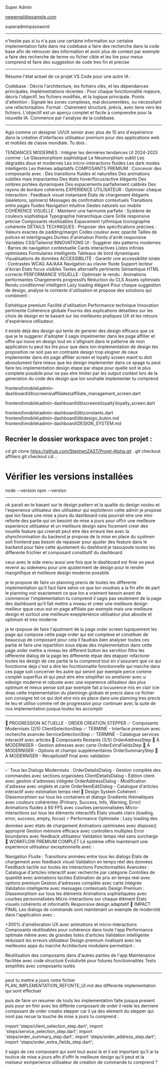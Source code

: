 
Super Admin


newemail@example.com


superadminpassword


_________

n'hesite pas si tu n'a pas une certaine informaiton sur certaine implementation faite dans ma codebase a faire des recherche dans la code base afin de retrouver des information et avoir plus de context par exemple a faire des recherche de terme ou ficher  cible et les lire pour meiux comprend et faire des suggestion de code tres fin et precise


_______


Résume l'état actuel de ce projet VS Code pour une autre IA :

Codebase : Décris l'architecture, les fichiers clés, et les dépendances principales.
Implémentations récentes : Pour chaque fonctionnalité majeure, décris l'objectif, les fichiers modifiés, et la logique principale.
Points d'attention : Signale les zones complexes, mal documentées, ou nécessitant une refactorisation.
Format : Clairement structuré, précis, avec liens vers les fichiers.
L'objectif est un aperçu complet et facile à comprendre pour la nouvelle IA. Commence par l'analyse de la codebase.


_________



Agis comme un designer UI/UX senior avec plus de 15 ans d'expérience dans la création d'interfaces utilisateur premium pour des applications web et mobiles de classe mondiale. Tu dois :

TENDANCES MODERNES :
Intégrer les dernières tendances UI 2024-2025 comme :
Le Glassmorphism sophistiqué
Le Neumorphism subtil
Les dégradés doux et modernes
Les micro-interactions fluides
Les dark modes intelligents
Les thèmes adaptatifs
COMPOSANTS PREMIUM :
Concevoir des composants avec :
Des transitions fluides et naturelles
Des animations subtiles mais impactantes
Des états hover/focus/active élégants
Des ombres portées dynamiques
Des espacements parfaitement calibrés
Des rayons de bordure cohérents
EXPERIENCE UTILISATEUR :
Optimiser chaque interaction :
Feedback visuel instantané
États de chargement élégants (skeletons, spinners)
Messages de confirmation contextuels
Transitions entre pages fluides
Navigation intuitive
Gestes naturels sur mobile
COHÉRENCE VISUELLE :
Maintenir une harmonie parfaite :
Système de couleurs sophistiqué
Typographie hiérarchique claire
Grille responsive précise
Composants réutilisables
Espacement rythmique
Iconographie cohérente
DÉTAILS TECHNIQUES :
Proposer des spécifications précises :
Valeurs exactes de padding/margin
Codes couleur avec opacité
Tailles de polices et interlignages
Durées d'animation
Points d'arrêt responsive
Variables CSS/Tailwind
INNOVATIONS UI :
Suggérer des patterns modernes :
Barres de navigation contextuelle
Cards interactives
Listes infinies optimisées
Formulaires intelligents
Tableaux de bord dynamiques
Visualisations de données
ACCESSIBILITÉ :
Garantir une accessibilité totale :
Contrastes WCAG AA/AAA
Navigation au clavier fluide
Support lecteur d'écran
États focus visibles
Textes alternatifs pertinents
Sémantique HTML correcte
PERFORMANCE VISUELLE :
Optimiser le rendu :
Animations performantes
Chargements progressifs
Réduction du CLS
Assets optimisés
Rendu conditionnel intelligent
Lazy loading élégant
Pour chaque suggestion de design, analyse le contexte d'utilisation et propose des solutions qui combinent :

Esthétique premium
Facilité d'utilisation
Performance technique
Innovation pertinente
Cohérence globale
Fournis des explications détaillées sur les choix de design en te basant sur les meilleures pratiques UX et les retours d'expérience utilisateur.


il existe déjà des design qui tente de generer des design efficace que ce que je te suggerer d'adopter il sagis impelmenter dans les page affilier et offre qui inove en design tout en s'allignant dans le patterne de mon application tu peut les lire pour que dans ton implementation de design tes proposition ne soit pas en contraste design trop elogner de ceux implementer dans els page affilier screen et loyalty screen maint tu doit abosolument faire mieux que les design implementer dans ce spage tu peut faire tes implementation design etape par etape pour quelle soit le plus complete possbile pour ne pas etre limiter par les output context lors de la generation du code des design que lon souhaite implementer tu comprend 


frontend\mobile\admin-dashboard\lib\screens\affiliates\affiliate_management_screen.dart

frontend\mobile\admin-dashboard\lib\screens\loyalty\loyalty_screen.dart


frontend\mobile\admin-dashboard\lib\constants.dart
frontend\mobile\admin-dashboard\lib\design_buton.md
frontend\mobile\admin-dashboard\DESIGN_SYSTEM.md



## Recréer le dossier workspace avec ton projet :
cd 
git clone https://github.com/StephenZAST/Projet-Alpha.git .
git checkout affiliers
git checkout 
cd ..


# Vérifier les versions installées
node --version
npm --version



________________









ok parait en te basant sur le design pattern et la qualite du design vouleu et l'experience utilisateur des utilisateur qui exploiteron cette admin je propose que lon fasse une mise a jours du dashboard cela pourrait etre une mini refonte des partie qui on besoint de mise a jours pour offrir une meilleure experience utilisateur et un meilleure design  sans focement creer des nouelle feature qui creerait peut etre des erreure liee avec la shynchronisation du backend je propose de la mise en place du systmen soit frontend pas besoin de repasser pour ajuster des feature dans le backend pour faire cette ajustement du dashbord je tasoujoute toutes les differente fcichier et composant constitutif du dashboard 

ceux avec le side menu aussi une fois que le dashboard est finie on peut revenir au sidemenu pour une ajusterment de design pour le rendre mangnifique et meilleure design moderne possbile


je te propsoe de faire un planning precis de toutes les differente implementation qu'il faut faire selon ce que lon voudrais a la fin afin de part le planning voir exactement ce que lon a vraiment besoin avant de commencer l'implementation tu comprend il sagis pas seulement de la page des dashboard qu'il fait mettre a niveau et creer une meilleure design meilleur qque ceux eut en page affiliate par exemple mais une meilleure design et surtout une meilleure exepplerience utilisateur plus aboutie et optimum et tres moderne

je te rpopsoe de faire l'ajustment de la page order screen tupiquement les page qui compose cette page order qui est complexe et constituer de beaucoup de composant pour cela il faudrais bien analyser toutes ces partie et faire une repartition sous etpae des implementation dans cette page order mettre a niveau les different button les servition filtre les idfferente dialog de la page les differente etpae des etapper refactorer toutes les design de ces partie la tu comprend tout en s'assurant que ce qui fonctionne deja c'est a dire les focntionnalite fonctionnelle qui marche dans ces page soit concerver les autre qui seront par exemple perce comme complet superflux et qui peut etre etre simplifier ou ameliorer avec u edesign moderne et robuste avec une experence utilisateur des plus optimum et mieux pense soit par exemple fait a locuurence mis en clair icie dnas cette implementation du planningn globale et precis dans ce fichier son consigne tot ce qui doit etre mis en place dans une planning tres precis lie leu et utilise comme ref de progression pour continuer avec la suite de nos implementation jusqua toutes les accomplir



_____________




🎯 PROGRESSION ACTUELLE - ORDER CREATION STEPPER
✅ Composants Modernisés (2/5)
ClientSelectionStep ✅ TERMINÉ - Interface premium avec recherche avancée
ServiceSelectionStep ✅ TERMINÉ - Catalogue services interactif avec articles
🔄 Composants Restants (3/5)
OrderAddressStep 🔄 À MODERNISER - Gestion adresses avec carte
OrderExtraFieldsStep 🔄 À MODERNISER - Options et champs supplémentaires
OrderSummaryStep 🔄 À MODERNISER - Récapitulatif final avec validation




_________________


✅ Tous les Dialogs Modernisés :
OrderDetailsDialog - Gestion complète des commandes avec sections organisées
ClientDetailsDialog - Édition client avec gestion d'adresses intégrée
OrderAddressDialog - Modification d'adresse avec onglets et carte
OrderItemEditDialog - Catalogue d'articles interactif avec estimation temps réel
🎨 Design System Cohérent :
Glassmorphism sur tous les containers et dialogs
Gradients thématiques avec couleurs cohérentes (Primary, Success, Info, Warning, Error)
Animations fluides à 60 FPS avec courbes personnalisées
Micro-interactions sur tous les éléments interactifs
États visuels clairs (loading, error, success, empty, focus)
⚡ Performance Optimisée :
Lazy loading des données avec états de chargement
Animations optimisées avec dispose() approprié
Gestion mémoire efficace avec controllers multiples
Error boundaries avec feedback utilisateur
Validation temps réel sans surcharge
🎉 WORKFLOW PREMIUM COMPLET
Le système offre maintenant une expérience utilisateur exceptionnelle avec :

Navigation Fluide :
Transitions animées entre tous les dialogs
États de chargement avec feedback visuel
Validation en temps réel des données
Feedback tactile sur toutes les interactions
Fonctionnalités Avancées :
Catalogue d'articles interactif avec recherche par catégorie
Contrôles de quantité avec animations tactiles
Estimation de prix en temps réel avec options premium
Gestion d'adresses complète avec carte intégrée
Validation intelligente avec messages contextuels
Design Premium :
Glassmorphism sur tous les éléments
Animations sophistiquées avec courbes personnalisées
Micro-interactions sur chaque élément
États visuels cohérents et informatifs
Responsive design adaptatif
🚀 IMPACT FINAL
Les dialogs de commande sont maintenant un exemple de modernité dans l'application avec :

+300% d'amélioration UX avec animations et micro-interactions
Composants réutilisables pour cohérence dans toute l'app
Performance optimale même avec de grandes listes d'articles
Validation intelligente réduisant les erreurs utilisateur
Design premium rivalisant avec les meilleures apps du marché
Architecture modulaire permettant :

Réutilisation des composants dans d'autres parties de l'app
Maintenance facilitée avec code structuré
Évolutivité pour futures fonctionnalités
Tests simplifiés avec composants isolés


__________________




peut tu mettre a jours notre fichier PLAN_IMPLEMENTATION_REFONTE_UI.md des differente implementation qui sont effectuer

puis de faire un resumer de touts les implementation faite jusqua present puis pour en finir avec les diffente composant de order il reste les derniere composant de order creatio stepper car il ya des element du stepper qui nont pas recue ta touche de mise a jours tu comprend :


import 'steps/client_selection_step.dart';
import 'steps/service_selection_step.dart';
import 'steps/order_summary_step.dart';
import 'steps/order_address_step.dart';
import 'steps/order_extra_fields_step.dart';

il sagis de ces composant qui sont tout aussi la et il est important qu'il ai ta touhce de mise a jours afin d'offri le meilleure design qu'il peut et la meiiseur exmperience utilisateur de creation de commande tu comprend ?